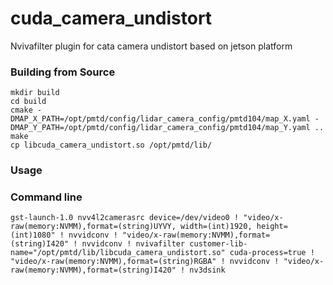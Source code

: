 # cuda_camera_undistort
Nvivafilter plugin for cata camera undistort based on jetson platform

### Building from Source

```shell
mkdir build
cd build
cmake -DMAP_X_PATH=/opt/pmtd/config/lidar_camera_config/pmtd104/map_X.yaml -DMAP_Y_PATH=/opt/pmtd/config/lidar_camera_config/pmtd104/map_Y.yaml ..
make 
cp libcuda_camera_undistort.so /opt/pmtd/lib/
```

### Usage

### Command line

```shell
gst-launch-1.0 nvv4l2camerasrc device=/dev/video0 ! "video/x-raw(memory:NVMM),format=(string)UYVY, width=(int)1920, height=(int)1080" ! nvvidconv ! "video/x-raw(memory:NVMM),format=(string)I420" ! nvvidconv ! nvivafilter customer-lib-name="/opt/pmtd/lib/libcuda_camera_undistort.so" cuda-process=true ! "video/x-raw(memory:NVMM),format=(string)RGBA" ! nvvidconv ! "video/x-raw(memory:NVMM),format=(string)I420" ! nv3dsink
```



